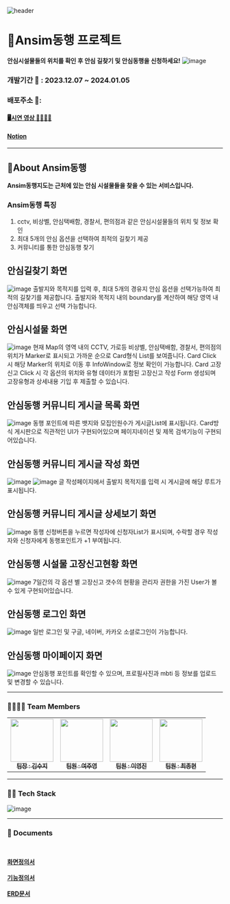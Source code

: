 ![header](https://capsule-render.vercel.app/api?type=waving&color=auto&height=300&section=header&text=Ansim동행&fontSize=90)

# 🥩Ansim동행 프로젝트
**안심시설물들의 위치를 확인 후 안심 길찾기 및 안심동행을 신청하세요!**
![image](https://github.com/yeojuyeong/AnsimReact/assets/115797321/8b40f1c1-2887-4f6d-8a36-99acab8a5fce)

### 개발기간 📅 : 2023.12.07 ~ 2024.01.05
### 배포주소 🎈:
#### [🖥️시연 영상 👨‍👩‍👧‍👦](https://drive.google.com/file/d/19owUb0n8qzNAa03vPbDJpYwpt_NHgHNZ/view?usp=drive_link)
#### [Notion](https://www.notion.so/Ansim-Side-Project-7a78138f8e844e81ab86a6771b75d4cd)

---

## 🥩About Ansim동행
**Ansim동행지도는 근처에 있는 안심 시설물들을 찾을 수 있는 서비스입니다.**

### Ansim동행 특징
1. cctv, 비상벨, 안심택배함, 경찰서, 편의점과 같은 안심시설물들의 위치 및 정보 확인
2. 최대 5개의 안심 옵션을 선택하여 최적의 길찾기 제공
3. 커뮤니티를 통한 안심동행 찾기

## 안심길찾기 화면
![image](https://github.com/yeojuyeong/AnsimReact/assets/115797321/c8152824-852e-496f-b221-ebc851965405)
출발지와 목적지를 입력 후, 최대 5개의 경유지 안심 옵션을 선택가능하여 최적의 길찾기를 제공합니다.
출발지와 목적지 내의 boundary를 계산하여 해당 영역 내 안심객체를 띄우고 선택 가능합니다.

## 안심시설물 화면
![image](https://github.com/yeojuyeong/AnsimReact/assets/115797321/7b25b2f6-3531-4ca0-b013-8d7d822d71e9)
현재 Map의 영역 내의 CCTV, 가로등 비상벨, 안심택배함, 경찰서, 편의점의 위치가 Marker로 표시되고 가까운 순으로 Card형식 List를 보여줍니다.
Card Click 시 해당 Marker의 위치로 이동 후 InfoWindow로 정보 확인이 가능합니다.
Card 고장신고 Click 시 각 옵션의 위치와 유형 데이터가 포함된 고장신고 작성 Form 생성되며 고장유형과 상세내용 기입 후 제출할 수 있습니다.

## 안심동행 커뮤니티 게시글 목록 화면
![image](https://github.com/yeojuyeong/AnsimReact/assets/115797321/15d3884c-0612-4e70-88ef-9ae2fb0647e9)
동행 포인트에 따른 뱃지와 모집인원수가 게시글List에 표시됩니다.
Card방식 게시판으로 직관적인 UI가 구현되어있으며 페이지네이션 및 제목 검색기능이 구현되어있습니다.

## 안심동행 커뮤니티 게시글 작성 화면
![image](https://github.com/yeojuyeong/AnsimReact/assets/115797321/82e43b64-1460-4af1-8d5b-734a78cb29b5)
![image](https://github.com/yeojuyeong/AnsimReact/assets/115797321/8c4c9338-08d6-406f-8247-ca4bb4b67a75)
글 작성페이지에서 출발지 목적지를 입력 시 게시글에 해당 루트가 표시됩니다.

## 안심동행 커뮤니티 게시글 상세보기 화면
![image](https://github.com/yeojuyeong/AnsimReact/assets/115797321/15671ed1-020f-4266-8788-d0113f4d747a)
동행 신청버튼을 누르면 작성자에 신청자List가 표시되며, 수락할 경우 작성자와 신청자에게 동행포인트가 +1 부여됩니다.

## 안심동행 시설물 고장신고현황 화면
![image](https://github.com/yeojuyeong/AnsimReact/assets/115797321/8cd9338d-eb2b-4e2b-a5f5-8c44a9413838)
7일간의 각 옵션 별 고장신고 갯수의 현황을 관리자 권한을 가진 User가 볼 수 있게 구현되어있습니다.

## 안심동행 로그인 화면
![image](https://github.com/yeojuyeong/AnsimReact/assets/115797321/255e5f2e-71c3-484b-b812-94235675a9c3)
일반 로그인 및 구글, 네이버, 카카오 소셜로그인이 가능합니다.

## 안심동행 마이페이지 화면
![image](https://github.com/yeojuyeong/AnsimReact/assets/115797321/203c16df-7ada-4d14-9986-81db93141aec)
안심동행 포인트를 확인할 수 있으며, 프로필사진과 mbti 등 정보를 업로드 및 변경할 수 있습니다.

---

### 👨‍👩‍👧‍👦 Team Members
<table>
  <tbody>
    <tr>
      <td align="center"><a href="https://github.com/sszzKim"><img src="https://github.com/yeojuyeong/AnsimReact/assets/115797321/8d31af18-c8cf-43b7-9a76-4147d8aa690d" width="100px;" alt=""/><br /><sub><b>팀장 : 김수지</b></sub></a><br /></td>
      <td align="center"><a href="https://github.com/yeojuyeong"><img src="https://github.com/yeojuyeong/AnsimReact/assets/115797321/25c008a0-65a6-459f-af88-267f3555d8f0" width="100px;" alt=""/><br /><sub><b>팀원 : 여주영</b></sub></a><br /></td>
      <td align="center"><a href="https://github.com/hiim207"><img src="https://github.com/yeojuyeong/AnsimReact/assets/115797321/44b77798-332d-4ef8-ab17-96f7e5ab4b9a" width="100px;" alt=""/><br /><sub><b>팀원 : 이영진</b></sub></a><br /></td>
      <td align="center"><a href="https://github.com/JongBell"><img src="https://github.com/yeojuyeong/AnsimReact/assets/115797321/f29047f4-bf7d-4d28-a1dd-641bc9dd4526" width="100px;" alt=""/><br /><sub><b>팀원 : 최종현</b></sub></a><br /></td>
    </tr>
  </tbody>
</table>

---

### 👩‍💻 Tech Stack
![image](https://github.com/yeojuyeong/AnsimReact/assets/115797321/2598be93-dbc7-4f8c-93c6-83ae17216c8b)

---

### 📝 Documents
<br>

**[화면정의서](https://www.figma.com/file/ncJco24Wt7Dak1EJ8SBWWu/Ansim?type=design&node-id=0-1&mode=design&t=IoPxbIRJdAZz0yM8-0)**<br><br>
**[기능정의서](https://docs.google.com/spreadsheets/d/1w64dT5B8B7yvQfeYibCp4-_nueJtZFvDXKLu6ZiCfmo/edit?usp=sharing)**<br><br>
**[ERD문서](https://www.erdcloud.com/d/pQMSZLRgB3fK6y2gP)**<br><br>








